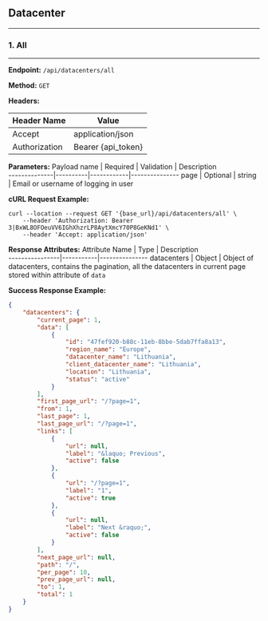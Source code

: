 ## Datacenter

-------------------------------------------------------
### 1. All
-------------------------------------------------------

**Endpoint:** `/api/datacenters/all`

**Method:** `GET`

**Headers:**

Header Name | Value 
------------|--------------
Accept | application/json
Authorization | Bearer {api_token}

**Parameters:**
Payload name | Required | Validation | Description		
--------------|----------|------------|---------------
page | Optional | string | Email or username of logging in user

**cURL Request Example:**
```
curl --location --request GET '{base_url}/api/datacenters/all' \
	--header 'Authorization: Bearer 3|BxWL8OFOeuVV6IGhXhzrLP8AytXmcY70P8GeKNd1' \
	--header 'Accept: application/json'
```

**Response Attributes:**
Attribute Name 	|	Type	|	Description		
----------------|-----------|---------------
datacenters | Object | Object of datacenters, contains the pagination, all the datacenters in current page stored within attribute of `data` 

**Success Response Example:**
```json
{
    "datacenters": {
        "current_page": 1,
        "data": [
            {
                "id": "47fef920-b88c-11eb-8bbe-5dab7ffa8a13",
                "region_name": "Europe",
                "datacenter_name": "Lithuania",
                "client_datacenter_name": "Lithuania",
                "location": "Lithuania",
                "status": "active"
            }
        ],
        "first_page_url": "/?page=1",
        "from": 1,
        "last_page": 1,
        "last_page_url": "/?page=1",
        "links": [
            {
                "url": null,
                "label": "&laquo; Previous",
                "active": false
            },
            {
                "url": "/?page=1",
                "label": "1",
                "active": true
            },
            {
                "url": null,
                "label": "Next &raquo;",
                "active": false
            }
        ],
        "next_page_url": null,
        "path": "/",
        "per_page": 10,
        "prev_page_url": null,
        "to": 1,
        "total": 1
    }
}
```